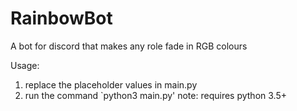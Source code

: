 # RainbowBot
A bot for discord that makes any role fade in RGB colours

Usage:
  1. replace the placeholder values in main.py
  2. run the command `python3 main.py'
    note: requires python 3.5+
